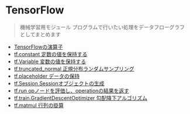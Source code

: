 # TensorFlow

> 機械学習用モジュール
プログラムで行いたい処理をデータフローグラフとしてまとめます

- [TensorFlowの演算子](./tensorflow/TensorFlowmath.md)
- [tf.constant 定数の値を保持する](./tensorflow/tf.constant.md)
- [tf.Variable 変数の値を保持する](./tensorflow/tf.variable.md)
- [tf.truncated_normal 正規分布ランダムサンプリング](./tensorflow/tf.truncatednormal.md)
- [tf.placeholder データの保持](./tensorflow/tf.placeholder.md)
- [tf.Session Sessionオブジェクトの生成](./tensorflow/tf.session.md)
- [tf.run opノードを評価し、operationの結果を返す](./tensorflow/tf.run.md)
- [tf.train.GradientDescentOptimizer 勾配降下アルゴリズム](./tensorflow/tf.train.GradientDescentOptimizer.md)
- [tf.matmul 行列の掛算](./tensorflow/tf.matmul.md)
